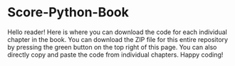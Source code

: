 # Score-Python-Book

Hello reader! Here is where you can download the code for each individual chapter in the book. You can download the ZIP file for this entire repository by pressing the green button on the top right of this page. You can also directly copy and paste the code from individual chapters. Happy coding!
